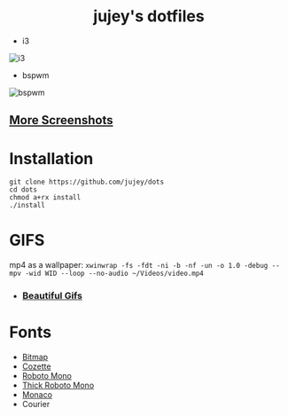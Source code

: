 <h1 align="center">jujey's dotfiles</h1>

- i3

![i3](https://i.imgur.com/gtmESPE.png)
- bspwm

![bspwm](https://i.imgur.com/lzvMur7.png)

## [More Screenshots](https://github.com/jujey/dots/blob/master/rice.md)

# Installation

```
git clone https://github.com/jujey/dots
cd dots
chmod a+rx install
./install
```


# GIFS

mp4 as a wallpaper: `xwinwrap -fs -fdt -ni -b -nf -un -o 1.0 -debug -- mpv -wid WID --loop --no-audio ~/Videos/video.mp4`

- ### [Beautiful Gifs](https://imgur.com/gallery/0Slze)


# Fonts

- [Bitmap](https://github.com/Tecate/bitmap-fonts)
- [Cozette](https://github.com/slavfox/Cozette#installation)
- [Roboto Mono](https://github.com/ryanoasis/nerd-fonts/blob/master/patched-fonts/RobotoMono/Regular/complete/Roboto%20Mono%20Nerd%20Font%20Complete%20Mono.ttf)
- [Thick Roboto Mono](https://github.com/6gk/polka/blob/master/usr/fonts/RobotoMono-Bold.ttf)
- [Monaco](https://github.com/todylu/monaco.ttf)
- Courier
